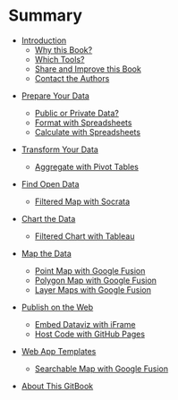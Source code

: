 # Summary

* [Introduction](README.md)
   <!-- * [What is a Dataviz?](introduction/what.md) -->
   * [Why this Book?](introduction/why.md)
   * [Which Tools?](introduction/which.md)
   * [Share and Improve this Book](introduction/share.md)
   * [Contact the Authors](introduction/contact.md)
<!-- * [Tell Stories with Data](story/README.md) -->
* [Prepare Your Data](prepare/about.md)
   * [Public or Private Data?](prepare/public-private/README.md)
   * [Format with Spreadsheets](prepare/spreadsheet/README.md)
   * [Calculate with Spreadsheets](prepare/calculate/README.md)
   <!-- * [Split Spreadsheet Columns](prepare/split/README.md) -->
   <!-- * [Clean Data with Open Refine](prepare/open-refine/README.md) -->
* [Transform Your Data](transform/about.md)
   * [Aggregate with Pivot Tables](transform/pivot-tables/README.md)
   <!-- * [Join Tables with VLookup](organize/vlookup/README.md) -->
   <!-- * [Geocode Addresses with Census](transform/geocode/README.md) -->
* [Find Open Data](find/about-find.md)
   <!-- * [Open Data on U.S.](find/us.README.md) -->
   <!-- * [Open Data on Connecticut](find/ct.README.md)  -->
   * [Filtered Map with Socrata](find/filtered-map-socrata/README.md)
   <!-- * [Maps with SocialExplorer] -->
* [Chart the Data](chart/about.md)
   <!-- * [Scatter Chart with Tableau] -->
   * [Filtered Chart with Tableau](chart/filtered-line-chart-tableau/README.md)
* [Map the Data](map/about.md)
   <!-- * [Point Map with BatchGeo](map/batchgeo/README.md) -->
   * [Point Map with Google Fusion](map/point-gft/README.md)
   * [Polygon Map with Google Fusion](map/polygon-gft/README.md)
   * [Layer Maps with Google Fusion](map/gft-layer-wizard/README.md)
* [Publish on the Web](publish/about.md)
   <!-- * [Publish with WordPress](publish/wordpress/README.md) -->
   * [Embed Dataviz with iFrame](publish/embed-iframe/README.md)
   <!-- * [Share code with GitHub] -->
   * [Host Code with GitHub Pages](publish/ghpages/README.md)
* [Web App Templates](web-app/about.md)
   <!-- * [Polygon Map with Leaflet] -->
   <!-- * [Storymap with Leaflet] -->
   * [Searchable Map with Google Fusion](web-app/searchable-map-template/README.md)



* [About This GitBook](gitbook/README.md)
